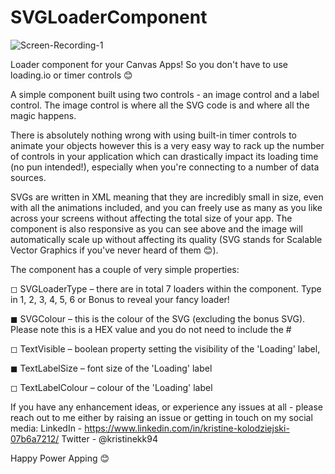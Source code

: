 # SVGLoaderComponent


![Screen-Recording-_1_](https://user-images.githubusercontent.com/86930618/165001503-99db949a-1741-4126-83bf-2128a0b5fc7d.gif)


Loader component for your Canvas Apps! So you don't have to use loading.io or timer controls 😊

A simple component built using two controls - an image control and a label control. The image control is where all the SVG code is and where all the magic happens.

There is absolutely nothing wrong with using built-in timer controls to animate your objects however this is a very easy way to rack up the number of controls in your application which can drastically impact its loading time (no pun intended!), especially when you're connecting to a number of data sources.

SVGs are written in XML meaning that they are incredibly small in size, even with all the animations included, and you can freely use as many as you like across your screens without affecting the total size of your app. The component is also responsive as you can see above and the image will automatically scale up without affecting its quality (SVG stands for Scalable Vector Graphics if you've never heard of them 😊).

The component has a couple of very simple properties:

◻ SVGLoaderType – there are in total 7 loaders within the component. Type in 1, 2, 3, 4, 5, 6 or Bonus to reveal your fancy loader!

◼ SVGColour – this is the colour of the SVG (excluding the bonus SVG). Please note this is a HEX value and you do not need to include the #

◻ TextVisible – boolean property setting the visibility of the 'Loading' label,

◼ TextLabelSize – font size of the 'Loading' label

◻ TextLabelColour – colour of the 'Loading' label

If you have any enhancement ideas, or experience any issues at all - please reach out to me either by raising an issue or getting in touch on my social media: LinkedIn - https://www.linkedin.com/in/kristine-kolodziejski-07b6a7212/ Twitter - @kristinekk94

Happy Power Apping 😊
